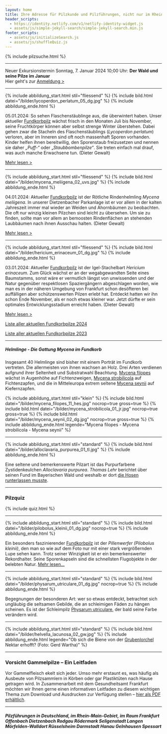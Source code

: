 ```yaml
---
layout: home
title: Ihre Adresse für Pilzkunde und Pilzführungen, nicht nur im Rhein-Main-Gebiet
header_scripts:
  - https://identity.netlify.com/v1/netlify-identity-widget.js
  - assets/js/simple-jekyll-search/simple-jekyll-search.min.js
footer_scripts:
  - assets/js/initializeSearch.js
  - assets/js/shuffleQuiz.js
---
```

{% include pilzsuche.html %}

- - -

Neuer Exkursionstermin Sonntag, 7. Januar 2024 10;00 Uhr: **Der Wald und seine Pilze im Januar**\
Hier geht's zur [Anmeldung >](/termine)

- - -

{% include abbildung_start.html stil="fliessend" %}
{% include bild.html datei="/bilder/lycoperdon_perlatum_05_dg.jpg" %}
{% include abbildung_ende.html %}

05.01.2024: So sehen Flaschenstäublinge aus, die überwintert haben. Unser aktueller [Fundkorbpilz](AA "Glossar-") wächst frisch in den Monaten Juli bis November, seine Fruchtkörper können aber selbst strenge Winter überstehen. Dabei gehen zwar die Stacheln des Flaschenstäublings (*Lycoperdon perlatum*) verloren, aber im Inneren sind oft noch massenhaft Sporen vorhanden. Kinder helfen ihnen bereitwillig, den Sporenstaub freizusetzen und nennen sie daher *„Puff-“* oder „*Staubbombenpilze“*. Sie treten einfach mal drauf, was auch manche Erwachsene tun. (Dieter Gewalt)

[Mehr lesen >](/pilze/lycoperdon-perlatum-flaschenstäubling)

<div style="clear:  both"></div>

- - -

{% include abbildung_start.html stil="fliessend" %}
{% include bild.html datei="/bilder/mycena_meliigena_02_uvs.jpg" %}
{% include abbildung_ende.html %}

04.01.2024: Aktueller [Fundkorbpilz](AA "Glossar-") ist der Rötliche Rindenhelmling *Mycena meliigena*. In unserer Dietzenbacher Parkanlage ist er vor allem in der kalten Jahreszeit immer mal wieder an Weiden und Ahornbäumen zu beobachten. Die oft nur winzig kleinen Pilzchen sind leicht zu übersehen. Um sie zu finden, sollte man vor allem an bemoosten Rindenflächen an stehenden Laubbäumen nach ihnen Ausschau halten.  (Dieter Gewalt)

[Mehr lesen >](/pilze/mycena-meliigena-rötlicher-rindenhelmling)

<div style="clear:  both"></div>

- - -

{% include abbildung_start.html stil="fliessend" %}
{% include bild.html datei="/bilder/hericium_erinaceum_01_dg.jpg" %}
{% include abbildung_ende.html %}

03.01.2024: Aktueller [Fundkorbpilz](AA "Glossar-") ist der Igel-Stachelbart *Hericium erinaceum*. Zum Glück wächst er an der wegabgewandten Seite eines Baumstamms, sonst wäre er vermutlich längst von unwissenden und der Natur gegenüber respektlosen Spaziergängern abgeschlagen worden, wie man es in der näheren Umgebung von Frankfurt schon desöfteren bei auffälligen aber schützenswerten Pilzen erlebt hat. Entdeckt hatten wir ihn schon Ende November, als er noch etwas kleiner war. Jetzt dürfte er sein optimales Entwicklungsstadium erreicht haben. (Dieter Gewalt)

[Mehr lesen >](/pilze/hericium-erinaceum-igel-stachelbart)

<div style="clear:  both"></div>

[Liste aller aktuellen Fundkorbpilze 2024](/artikel/liste-aller-aktuellen-fundkorbpilze-2024.html)

[Liste aller aktuellen Fundkorbpilze 2023](/artikel/liste-aller-aktuellen-fundkorbpilze-2023.html)

- - -

##### Helmlinge - Die Gattung *Mycena* im Fundkorb

Insgesamt 40 Helmlinge sind bisher mit einem Porträt im Fundkorb vertreten. Die allermeisten von ihnen wachsen an Holz. Drei Arten verdienen aufgrund ihrer Seltenheit und Substratwahl Beachtung. [Mycena filopes](/pilze/mycena-filopes-zerbrechlicher-fadenhelmling) wächst in Augenhöhe auf Fichtenzweigen, [Mycena strobilicola](/pilze/mycena-strobilicola-fichtenzapfenhelmling) auf Fichtenzapfen, und die in Mitteleuropa extrem seltene [Mycena seynii](/pilze/mycena-seynii-mediterraner-kiefernzapfenhelmling) auf Kiefernzapfen.

{% include abbildung_start.html stil="klein" %}
{% include bild.html datei="/bilder/mycena_filopes_11_hes.jpg" nocrop=true gross=true %}
{% include bild.html datei="/bilder/mycena_strobilicola_01_jr.jpg" nocrop=true gross=true %}
{% include bild.html datei="/bilder/mycena_seynii_02_dg.jpg" nocrop=true gross=true %}
{% include abbildung_ende.html legende="Mycena filopes - Mycena strobilicola - Mycena seynii" %}

- - -

{% include abbildung_start.html stil="standard" %}
{% include bild.html datei="/bilder/alloclavaria_purpurea_01_tl.jpg" %}
{% include abbildung_ende.html %}

Eine seltene und bemerkenswerte Pilzart ist das Purpurfarbene Zystidenkeulchen *Alloclavaria purpurea*. *Thomas Lehr* berichtet über seinen Fund im Bayerischen Wald und weshalb er dort [die Hosen runterlassen musste](/pilze/alloclavaria-purpurea-purpurfarbenes-zystidenkeulchen).

- - -

### Pilzquiz

{% include quiz.html %}

- - -

{% include abbildung_start.html stil="standard" %}
{% include bild.html datei="/bilder/pilobolus_kleinii_01_dg.jpg" nocrop=true %}
{% include abbildung_ende.html %}

Ein besonders faszinierender [Fundkorbpilz](AA "Glossar-") ist der *Pillenwerfer (Pilobolus kleinii)*, den man so wie auf dem Foto nur mit einer stark vergrößernden Lupe sehen kann. Trotz seiner Winzigkeit ist er ein bemerkenswerter Rekordhalter. Seine Sporenkapseln sind die schnellsten Flugobjekte in der belebten Natur. [Mehr lesen...](/pilze/pilobolus-kleinii-pillenwerfer)

- - -

{% include abbildung_start.html stil="standard" %}
{% include bild.html datei="/bilder/physarum_utriculare_01_dg.jpg" nocrop=true %}
{% include abbildung_ende.html %}

Begegnungen der besonderen Art: wer so etwas entdeckt, betrachtet sich ungläubig die seltsamen Gebilde, die an schleimigen Fäden zu hängen scheinen. Es ist der Schleimpilz [Physarum utriculare](/pilze/physarum-utriculare-fadenfruchtschleimpilz), der bald seine Farbe verändern wird.

- - -

{% include abbildung_start.html stil="standard" %}
{% include bild.html datei="/bilder/helvella_lacunosa_02_gw.jpg" %}
{% include abbildung_ende.html legende="Ob sich die Biene von der <a href='/pilze/helvella-lacunosa-grubenlorchel'>Grubenlorchel</a> Nektar erhofft?  (Foto: Gerd Wartha)" %}

- - -

### Vorsicht Gammelpilze – Ein Leitfaden

Vor Gammelfleisch ekelt sich jeder. Umso mehr erstaunt es, was häufig als Ausbeute von Pilzsammlern in Körben oder gar Plastiktüten nach Hause getragen wird. In Zusammenarbeit mit dem Gesundheitsamt Frankfurt möchten wir Ihnen gerne einen informativen Leitfaden zu diesem wichtigen Thema zum Download und Ausdrucken zur Verfügung stellen – [hier als PDF erhältlich](/assets/docs/Fundkorb.de-Gammelpilze.pdf).

- - -

##### Pilzführungen in Deutschland, im Rhein-Main-Gebiet, im Raum Frankfurt Offenbach Dietzenbach Rodgau Rödermark Seligenstadt Langen Mörfelden-Walldort Rüsselsheim Darmstadt Hanau Gelnhausen Spessart